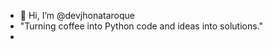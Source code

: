 - 👋 Hi, I’m @devjhonataroque
- "Turning coffee into Python code and ideas into solutions."
- 

<!---
devjhonataroque/devjhonataroque is a ✨ special ✨ repository because its `README.md` (this file) appears on your GitHub profile.
You can click the Preview link to take a look at your changes.
--->
